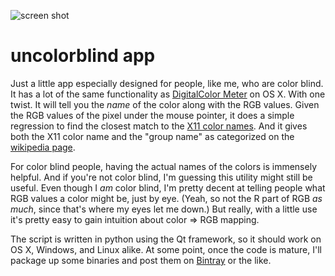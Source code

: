 ![screen shot](https://raw.github.com/kalefranz/uncolorblind/master/aux/screenshot.png)

uncolorblind app
================

Just a little app especially designed for people, like me, who are color blind.  It has a lot of the same
functionality as [DigitalColor Meter](http://en.wikipedia.org/wiki/DigitalColor_Meter) on OS X.  With one twist.
It will tell you the *name* of the color along with the RGB values. Given the RGB values of the pixel under the
mouse pointer, it does a simple regression to find the closest match to the
[X11 color names](http://en.wikipedia.org/wiki/Web_colors).  And it gives both the X11 color name and the "group name"
as categorized on the [wikipedia page](http://en.wikipedia.org/wiki/Web_colors).

For color blind people, having the actual names of the colors is immensely helpful.  And if you're not color blind,
I'm guessing this utility might still be useful.  Even though I *am* color blind, I'm pretty decent at telling people
what RGB values a color might be, just by eye. (Yeah, so not the R part of RGB *as much*, since that's where my eyes
let me down.)  But really, with a little use it's pretty easy to gain intuition about color => RGB mapping.

The script is written in python using the Qt framework, so it should work on OS X, Windows, and Linux alike.
At some point, once the code is mature, I'll package up some binaries and post them on [Bintray](https://bintray.com)
or the like.
